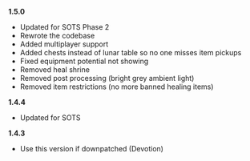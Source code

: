 **1.5.0**

- Updated for SOTS Phase 2
- Rewrote the codebase
- Added multiplayer support
- Added chests instead of lunar table so no one misses item pickups
- Fixed equipment potential not showing
- Removed heal shrine
- Removed post processing (bright grey ambient light)
- Removed item restrictions (no more banned healing items)

**1.4.4**

- Updated for SOTS

**1.4.3**

- Use this version if downpatched (Devotion)